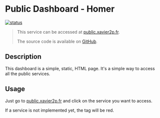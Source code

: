 # Public Dashboard - Homer

[![status](https://status.xavier2p.fr/api/badge/37/status?style=for-the-badge)](https://public.xavier2p.fr)

> This service can be accessed at [public.xavier2p.fr](https://public.xavier2p.fr).
>
> The source code is available on [GitHub](https://github.com/bastienwirtz/homer).

## Description

This dashboard is a simple, static, HTML page. It's a simple way to access all the public services.

## Usage

Just go to [public.xavier2p.fr](https://public.xavier2p.fr) and click on the service you want to access.

If a service is not implemented yet, the tag will be red.
